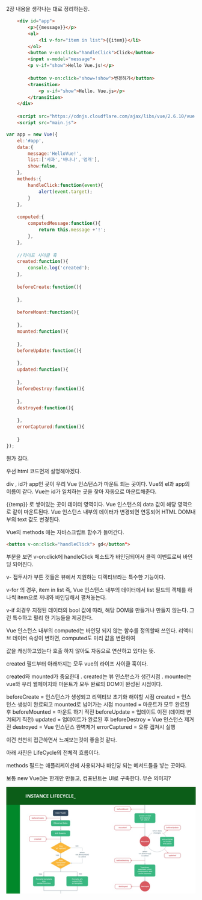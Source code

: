 2장 내용을 생각나는 대로 정리하는장.
```html
    <div id="app">
        <p>{{message}}</p>
        <ol>
            <li v-for="item in list">{{item}}</li>
        </ol>
        <button v-on:click="handleClick">Click</button>
        <input v-model="message">
        <p v-if="show">Hello Vue.js!</p>
        
        <button v-on:click="show=!show">변경하기</button>
        <transition>
            <p v-if="show">Hello. Vue.js</p>
        </transition>
    </div>

    <script src="https://cdnjs.cloudflare.com/ajax/libs/vue/2.6.10/vue.common.dev.js"></script>
    <script src="main.js">
```

```js
var app = new Vue({
    el:'#app',
    data:{
        message:'HelloVue!',
        list:['사과','바나나','멍개'],
        show:false,
    },
    methods:{
        handleClick:function(event){
            alert(event.target);
        }
    },

    computed:{
        computedMessage:function(){
            return this.message +'!';
        },
    },

    //라이프 사이클 훅
    created:function(){
        console.log('created');
    },

    beforeCreate:function(){

    },
    
    beforeMount:function(){

    },
    mounted:function(){

    },
    beforeUpdate:function(){

    },
    updated:function(){
    
    },
    beforeDestroy:function(){

    },
    destroyed:function(){

    },
    errorCaptured:function(){
        
    }
});
```
뭔가 길다.

우선 html 코드먼저 설명해야겠다.

div , id가 app인 곳이 우리 Vue 인스턴스가 마운트 되는 곳이다. Vue의 el과 app의 이름이 같다. Vue는 id가 일치하는 곳을 찾아 자동으로 마운트해준다.

{{temp}} 로 쌓여있는 곳이 데이터 영역이다. Vue 인스턴스의 data 값이 해당 영역으로 같이 마운트된다. Vue 인스턴스 내부의 데이터가 변경되면 연동되어 HTML DOM내부의 text 값도 변경된다.

Vue의 methods 에는 자바스크립트 함수가 들어간다. 
```html
<button v-on:click="handleClick"> gd</button">
``` 

부분을 보면 v-on:click에 handleClick 메소드가 바인딩되어서 클릭 이벤트로써 바인딩 되어진다.

v- 접두사가 부튼 것들은 뷰에서 지원하는 디렉티브라는 특수한 기능이다.

v-for 의 경우, item in list 즉, Vue 인스턴스 내부의 데이터에서 list 필드의 객체를 하나씩 item으로 꺼내와 바인딩해서 펼쳐놓는다.

v-if 의경우 지정된 데이터의 bool 값에 따라, 해당 DOM을 만들거나 만들지 않는다. 그런 특수하고 펼리 한 기능들을 제공한다.

Vue 인스턴스 내부의 computed는 바인딩 되지 않는 함수를 정의할때 쓰인다. 리액티브 데이터 속성이 변하면, computed도 미리 값을 변환하여

값을 캐싱하고있는다 호출 하지 않아도 자동으로 연산하고 있다는 뜻.

created 필드부터 아래까지는 모두 vue의 라이프 사이클 훅이다.

created와 mounted가 중요한대 . created는 뷰 인스턴스가 생긴시점 . mounted는 vue와 우리 웹페이지와 마운트가 모두 완료되 DOM이 완성된 시점이다.

beforeCreate = 인스턴스가 생성되고 리액티브 초기화 해야할 시점
created = 인스턴스 생성이 완료되고 mounted로 넘어가는 시점
mounted = 마운트가 모두 완료된 후
beforeMounted = 마운트 하기 직전
beforeUpdate = 업데이트 이전 (데이터 변겨되기 직전)
updated = 업데이트가 완료된 후
beforeDestroy = Vue 인스턴스 제거 전
destroyed = Vue 인스턴스 완벽제거
errorCaptured = 오류 캡쳐시 실행

이건 천천히 접근하면서 느껴보는것이 좋을것 같다.

아래 사진은 LifeCycle의 전체적 흐름이다.

methods 필드는 애플리케이션에 사용되거나 바인딩 되는 메서드들을 넣는 곳이다. 

보통 new Vue()는 한개만 만들고, 컴포넌트는 UI로 구축한다. 무슨 의미지?


![vuejsLifeCycle](./images/vuejsLifeCycle.jpg)